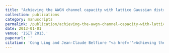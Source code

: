 ```yaml
---
title: "Achieving the AWGN channel capacity with lattice Gaussian distribution"
collection: publications
category: manuscripts
permalink: /publication/achieving-the-awgn-channel-capacity-with-lattice-gaussian-distribution
date: 2013-01-01
venue: 'ISIT 2013.'
paperurl: ''
citation: 'Cong Ling and Jean-Claude Belfiore "<a href=''>Achieving the AWGN channel capacity with lattice Gaussian distribution</a>", ISIT 2013.'
---
```

